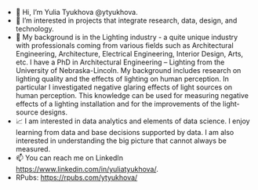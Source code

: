 - 👋 Hi, I’m Yulia Tyukhova @ytyukhova.
- 👀 I’m interested in projects that integrate research, data, design, and technology. 
- :low_brightness: My background is in the Lighting industry - a quite unique industry with professionals coming from various fields such as Architectural Engineering, Architecture, Electrical Engineering, Interior Design, Arts, etc. I have a PhD in Architectural Engineering – Lighting from the University of Nebraska-Lincoln. My background includes research on lighting quality and the effects of lighting on human perception. In particular I investigated negative glaring effects of light sources on human perception. This knowledge can be used for measuring negative effects of a lighting installation and for the improvements of the light-source designs. 
- :chart_with_upwards_trend: I am interested in data analytics and elements of data science. I enjoy learning from data and base decisions supported by data. I am also interested in understanding the big picture that cannot always be measured. 
- 📫 You can reach me on LinkedIn https://www.linkedin.com/in/yuliatyukhova/. 
- RPubs: https://rpubs.com/ytyukhova/



<!---
ytyukhova/ytyukhova is a ✨ special ✨ repository because its `README.md` (this file) appears on your GitHub profile.
You can click the Preview link to take a look at your changes.
--->

